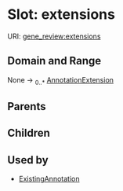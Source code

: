 
# Slot: extensions



URI: [gene_review:extensions](https://w3id.org/ai4curation/gene_review/extensions)


## Domain and Range

None &#8594;  <sub>0..\*</sub> [AnnotationExtension](AnnotationExtension.md)

## Parents


## Children


## Used by

 * [ExistingAnnotation](ExistingAnnotation.md)
